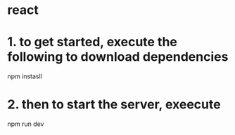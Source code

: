 # react
# 1. to get started, execute the following to download dependencies
npm instasll

# 2. then to start the server, exeecute
npm run dev
